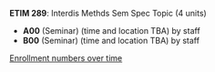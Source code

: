 **ETIM 289**: Interdis Methds Sem Spec Topic (4 units)

- **A00** (Seminar) (time and location TBA) by staff
- **B00** (Seminar) (time and location TBA) by staff

[Enrollment numbers over time](./ETIM289.tsv)
